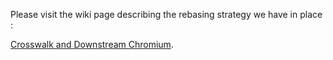 Please visit the wiki page describing the rebasing strategy we have in place :

[Crosswalk and Downstream Chromium](https://github.com/crosswalk-project/crosswalk-website/wiki/Downstream-Chromium).
